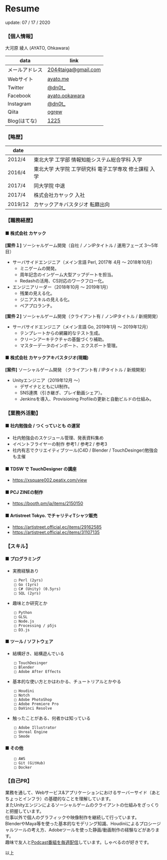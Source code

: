# Resume

update: 07 / 17 / 2020

### 【個人情報】

大河原 綾人 (AYATO, Ohkawara)

| data | link |
|---|---|
|メールアドレス|<a  href="mailto:2044taiga&#64;gmail.com">2044taiga&#64;gmail.com</a>|
|Webサイト|[ayato.me](ayato.me)|
|Twitter|[@dn0t_](https://twitter.com/dn0t_)|
|Facebook|[ayato.ookawara](https://www.facebook.com/ayato.ookawara)|
|Instagram|[@dn0t_](https://www.instagram.com/dn0t_)|
|Qiita|[ogrew](https://qiita.com/ogrew)|
|Blog(はてな)|[1225](https://taiga.hatenadiary.com)|

### 【略歴】
|date|   |
|---|---|
|2012/4|東北大学 工学部 情報知能システム総合学科 入学|
|2016/4|東北大学 大学院 工学研究科 電子工学専攻 修士課程 入学|
|2017/4|同大学院 中退|
|2017/4|株式会社カヤック 入社|
|2019/12|カヤックアキバスタジオ 転籍出向|

### 【職務経歴】
#### ■ 株式会社 カヤック
**[案件１]** ソーシャルゲーム開発（自社 / ノンIPタイトル / 運用フェーズ 3〜5年目）
- サーバサイドエンジニア（メイン言語 Perl, 2017年 4月 ～ 2018年10月）
  - ミニゲームの開発。
  - 周年記念のインゲーム大型アップデートを担当。
  - Redashの活用、CS対応のワークフロー化。
- エンジニアリーダー（2018年10月 ～ 2019年1月）
  - 残業の見える化。
  - ジニアスキルの見える化。
  - ペアプロランチ。

**[案件２]** ソーシャルゲーム開発（クライアント有 / ノンIPタイトル / 新規開発）
- サーバサイドエンジニア（メイン言語 Go, 2019年1月 ～ 2019年12月）
  - テンプレートからの網羅的なテスト生成。
  - クリーンアーキテクチャの基盤づくり補助。
  - マスターデータのインポート、エクスポート管理。

#### ■ 株式会社 カヤックアキバスタジオ(現職)
**[案件]** ソーシャルゲーム開発 （クライアント有 / IPタイトル / 新規開発）
- Unityエンジニア（2019年12月 ～）
  - デザイナとともにUI制作。 
  - SNS連携（引き継ぎ、プレイ動画シェア）。
  - Jenkinsを導入、Provisioning Profileの更新と自動ビルドの仕組み。

### 【業務外活動】
#### ■ 社内勉強会 / つくっていとも の運営 
  - 社内勉強会のスケジュール管理、発表資料集め
  - イベントフライヤーの制作 参考1 / 参考2 / 参考3
  - 社内有志でクリエイティブツール(C4D / Blender / TouchDesinger)勉強会も主催
#### ■ TDSW で TouchDesigner の講座
  - https://xsquare002.peatix.com/view
#### ■ PCJ ZINEの制作
  - https://booth.pm/ja/items/2150150
#### ■ Artistreet Tokyo. でチャリティTシャツ販売
  - https://artistreet.official.ec/items/29162585
  - https://artistreet.official.ec/items/31107135

### 【スキル】
#### ■ プログラミング
- 実務経験あり
```
	□ Perl (2yrs)
	□ Go (1yrs)
	□ C# (Unity) (0.5yrs)
	□ SQL (2yrs)
```
- 趣味とか研究とか
```
	□ Python
	□ GLSL
	□ Node.js
	□ Processing / p5js
	□ D3.js

```
#### ■ ツール / ソフトウェア
- 結構好き、結構遊んでいる
```
	□ TouchDesinger
	□ Blender
	□ Adobe After Effects
```
- 基本的な使い方とかはわかる、チュートリアルとかやる
```
	□ Houdini
	□ Notch
	□ Adobe PhotoShop		
	□ Adobe Premiere Pro
	□ DaVinci Resolve
```
- 触ったことがある、何者かは知っている
```
	□ Adobe Illustrator
	□ Unreal Engine
	□ Smode
```
#### ■ その他
```
	□ AWS
	□ Git (GitHub)
	□ Docker
```

### 【自己PR】
業務を通して、Webサービス&アプリケーションにおけるサーバーサイド（あとちょっとインフラ）の基礎的なことを理解しています。  
またUnityエンジンによるソーシャルゲームのクライアントの仕組みをざっくりと把握しています。  
仕事以外で個人のグラフィックや映像制作を継続して行っています。  
BlenderやMaya等を使った基本的なモデリング知識、Houdiniによるプロシージャルツールの考え方、Adobeツールを使った静画/動画制作の経験などがあります。  
趣味で友人と[Podcast番組を毎週配信](http://350can.beer)しています。しゃべるのが好きです。

以上
